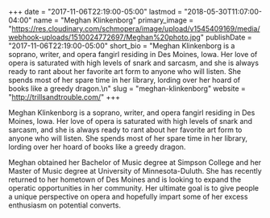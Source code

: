 +++
date = "2017-11-06T22:19:00-05:00"
lastmod = "2018-05-30T11:07:00-04:00"
name = "Meghan Klinkenborg"
primary_image = "https://res.cloudinary.com/schmopera/image/upload/v1545409169/media/webhook-uploads/1510024772697/Meghan%20photo.jpg"
publishDate = "2017-11-06T22:19:00-05:00"
short_bio = "Meghan Klinkenborg is a soprano, writer, and opera fangirl residing in Des Moines, Iowa. Her love of opera is saturated with high levels of snark and sarcasm, and she is always ready to rant about her favorite art form to anyone who will listen. She spends most of her spare time in her library, lording over her hoard of books like a greedy dragon.\n"
slug = "meghan-klinkenborg"
website = "http://trillsandtrouble.com/"
+++

Meghan Klinkenborg is a soprano, writer, and opera fangirl residing in Des Moines, Iowa. Her love of opera is saturated with high levels of snark and sarcasm, and she is always ready to rant about her favorite art form to anyone who will listen. She spends most of her spare time in her library, lording over her hoard of books like a greedy dragon.

Meghan obtained her Bachelor of Music degree at Simpson College and her Master of Music
degree at University of Minnesota-Duluth. She has recently returned to her hometown of Des Moines and is looking to expand the operatic opportunities in her community. Her ultimate goal is to give people a unique perspective on opera and hopefully impart some of her excess enthusiasm on potential converts.
